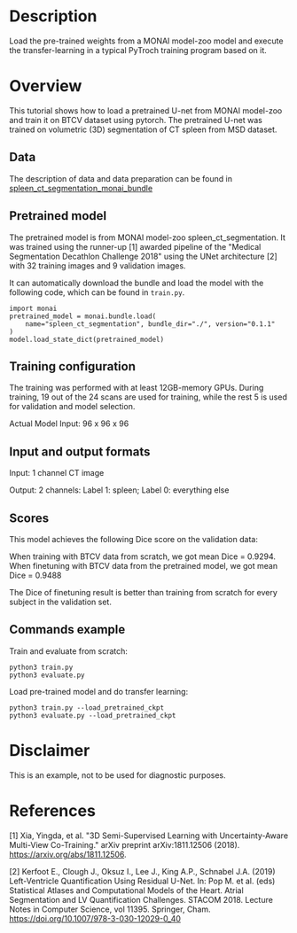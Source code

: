 # Description
Load the pre-trained weights from a MONAI model-zoo model and execute the transfer-learning in a typical PyTroch training program based on it.

# Overview
This tutorial shows how to load a pretrained U-net from MONAI model-zoo and train it on BTCV dataset using pytorch. The pretrained U-net was trained on volumetric (3D) segmentation of CT spleen from MSD dataset.

## Data
The description of data and data preparation can be found in [spleen_ct_segmentation_monai_bundle](../spleen_ct_segmentation_monai_bundle)

## Pretrained model
The pretrained model is from MONAI model-zoo spleen_ct_segmentation.
It was trained using the runner-up [1] awarded pipeline of the "Medical Segmentation Decathlon Challenge 2018" using the UNet architecture [2] with 32 training images and 9 validation images.

It can automatically download the bundle and load the model with the following code, which can be found in `train.py`.
```
import monai
pretrained_model = monai.bundle.load(
    name="spleen_ct_segmentation", bundle_dir="./", version="0.1.1"
)
model.load_state_dict(pretrained_model)
```

## Training configuration
The training was performed with at least 12GB-memory GPUs.
During training, 19 out of the 24 scans are used for training, while the rest 5 is used for validation and model selection.

Actual Model Input: 96 x 96 x 96

## Input and output formats
Input: 1 channel CT image

Output: 2 channels: Label 1: spleen; Label 0: everything else

## Scores
This model achieves the following Dice score on the validation data:

When training with BTCV data from scratch, we got mean Dice = 0.9294.
When finetuning with BTCV data from the pretrained model, we got mean Dice = 0.9488

The Dice of finetuning result is better than training from scratch for every subject in the validation set.

## Commands example
Train and evaluate from scratch:
```
python3 train.py
python3 evaluate.py
```

Load pre-trained model and do transfer learning:
```
python3 train.py --load_pretrained_ckpt
python3 evaluate.py --load_pretrained_ckpt
```

# Disclaimer
This is an example, not to be used for diagnostic purposes.

# References
[1] Xia, Yingda, et al. "3D Semi-Supervised Learning with Uncertainty-Aware Multi-View Co-Training." arXiv preprint arXiv:1811.12506 (2018). https://arxiv.org/abs/1811.12506.

[2] Kerfoot E., Clough J., Oksuz I., Lee J., King A.P., Schnabel J.A. (2019) Left-Ventricle Quantification Using Residual U-Net. In: Pop M. et al. (eds) Statistical Atlases and Computational Models of the Heart. Atrial Segmentation and LV Quantification Challenges. STACOM 2018. Lecture Notes in Computer Science, vol 11395. Springer, Cham. https://doi.org/10.1007/978-3-030-12029-0_40
